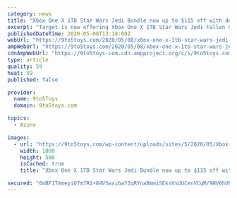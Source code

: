 ```yaml
---
category: news
title: "Xbox One X 1TB Star Wars Jedi Bundle now up to $115 off with deals from $285"
excerpt: "Target is now offering Xbox One X 1TB Star Wars Jedi Fallen Order Bundle for $299.99 shipped. Also matched at Best Buy, Microsoft, and GameStop, but RedCard holders can knock the total down to $284.99 shipped at Target."
publishedDateTime: 2020-05-08T13:18:00Z
webUrl: "https://9to5toys.com/2020/05/08/xbox-one-x-1tb-star-wars-jedi-bundle/"
ampWebUrl: "https://9to5toys.com/2020/05/08/xbox-one-x-1tb-star-wars-jedi-bundle/amp/"
cdnAmpWebUrl: "https://9to5toys-com.cdn.ampproject.org/c/s/9to5toys.com/2020/05/08/xbox-one-x-1tb-star-wars-jedi-bundle/amp/"
type: article
quality: 59
heat: 59
published: false

provider:
  name: 9to5Toys
  domain: 9to5toys.com

topics:
  - Azure

images:
  - url: "https://9to5toys.com/wp-content/uploads/sites/5/2020/05/Xbox-One-X-Star-Wars-Jedi-Fallen-Order-Bundle-03.jpg?quality=82&strip=all&w=1000"
    width: 1000
    height: 500
    isCached: true
    title: "Xbox One X 1TB Star Wars Jedi Bundle now up to $115 off with deals from $285"

secured: "6mBF1TmmeyiU7m7R1+84VSwxiGaYZqRYnaBmmiSEksVsUUCenVCqM/9HV6hVPUqFpvTKkr28tUd9osDrFVwO4tleqh8Ab+SUzB52ysvWctjNZYGCb2r/zx3LyXmLOixCJrRGd32nTpEL0cFRd5Ac94vn+phb3BSgMFbUFwFbhHPZjXi95aEvR+io5jxoKaC2SsIsKUtHPrYjZSOuIon4yE0YD62sY2xWr1k6ZnX5NitN35E3frKjKmIPez5BodC7Kwpb3LN22XjsoW4rod3BPrXTJfvJHRqKnYoN7QP36LajacbCMmpVRh8mf0u7lj4X;hKaa0SNFRp/ZC77tY+sUYQ=="
---
```


